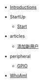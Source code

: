 - [Introductions](/)

* StartUp

  - [Start](OverView/QuickStart.md)

* articles

  - [添加新用户](articles/Yocto_add_users.md)


* peripheral

  - [GPIO](peripheral/gpio_01.md)


* [WhoAmI](about.md)
